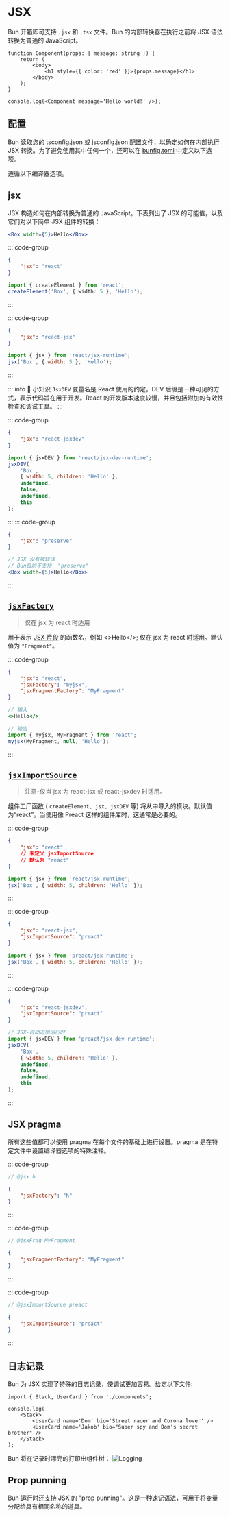 # JSX

Bun 开箱即可支持 `.jsx` 和 `.tsx` 文件。Bun 的内部转换器在执行之前将 JSX 语法转换为普通的 JavaScript。

```tsx
function Component(props: { message: string }) {
	return (
		<body>
			<h1 style={{ color: 'red' }}>{props.message}</h1>
		</body>
	);
}

console.log(<Component message='Hello world!' />);
```

## 配置

Bun 读取您的 tsconfig.json 或 jsconfig.json 配置文件，以确定如何在内部执行 JSX 转换。为了避免使用其中任何一个，还可以在 [bunfig.toml](/docs/runtime/bunfig) 中定义以下选项。

遵循以下编译器选项。

## jsx

JSX 构造如何在内部转换为普通的 JavaScript。下表列出了 JSX 的可能值，以及它们对以下简单 JSX 组件的转换：

```jsx
<Box width={5}>Hello</Box>
```

::: code-group

```json [react]
{
	"jsx": "react"
}
```

```ts [输出]
import { createElement } from 'react';
createElement('Box', { width: 5 }, 'Hello');
```

:::

::: code-group

```json [react-jsx]
{
	"jsx": "react-jsx"
}
```

```jsx [输出]
import { jsx } from 'react/jsx-runtime';
jsx('Box', { width: 5 }, 'Hello');
```

:::

::: info 📌 小知识
`JsxDEV` 变量名是 React 使用的约定。DEV 后缀是一种可见的方式，表示代码旨在用于开发。React 的开发版本速度较慢，并且包括附加的有效性检查和调试工具。
:::

::: code-group

```json [react-jsxdev]
{
	"jsx": "react-jsxdev"
}
```

```jsx [输出]
import { jsxDEV } from 'react/jsx-dev-runtime';
jsxDEV(
	'Box',
	{ width: 5, children: 'Hello' },
	undefined,
	false,
	undefined,
	this
);
```

:::
::: code-group

```json [react]
{
	"jsx": "preserve"
}
```

```jsx [preserve]
// JSX 没有被转译
// Bun目前不支持  "preserve"
<Box width={5}>Hello</Box>
```

:::

## [`jsxFactory`](https://www.typescriptlang.org/tsconfig#jsxFactory)

> 仅在 jsx 为 react 时适用

用于表示 [JSX 片段](https://react.dev/reference/react/Fragment) 的函数名，例如 <>Hello</>; 仅在 jsx 为 react 时适用。默认值为 `"Fragment"`。

::: code-group

```json [react]
{
	"jsx": "react",
	"jsxFactory": "myjsx",
	"jsxFragmentFactory": "MyFragment"
}
```

```jsx
// 输入
<>Hello</>;

// 输出
import { myjsx, MyFragment } from 'react';
myjsx(MyFragment, null, 'Hello');
```

:::

## [`jsxImportSource`](https://www.typescriptlang.org/tsconfig#jsxImportSource)

> 注意-仅当 jsx 为 react-jsx 或 react-jsxdev 时适用。

组件工厂函数 ( `createElement`、`jsx`、`jsxDEV` 等) 将从中导入的模块。默认值为“react”。当使用像 Preact 这样的组件库时，这通常是必要的。

::: code-group

```json [react]
{
	"jsx": "react"
	// 未定义 jsxImportSource
	// 默认为 "react"
}
```

```jsx
import { jsx } from 'react/jsx-runtime';
jsx('Box', { width: 5, children: 'Hello' });
```

:::

::: code-group

```json [react-jsx]
{
	"jsx": "react-jsx",
	"jsxImportSource": "preact"
}
```

```jsx
import { jsx } from 'preact/jsx-runtime';
jsx('Box', { width: 5, children: 'Hello' });
```

:::

::: code-group

```json [react-jsxdev]
{
	"jsx": "react-jsxdev",
	"jsxImportSource": "preact"
}
```

```jsx
// JSX-自动追加运行时
import { jsxDEV } from 'preact/jsx-dev-runtime';
jsxDEV(
	'Box',
	{ width: 5, children: 'Hello' },
	undefined,
	false,
	undefined,
	this
);
```

:::

## JSX pragma

所有这些值都可以使用 pragma 在每个文件的基础上进行设置。pragma 是在特定文件中设置编译器选项的特殊注释。

::: code-group

```jsx
// @jsx h
```

```json
{
	"jsxFactory": "h"
}
```

:::

::: code-group

```jsx
// @jsxFrag MyFragment
```

```json
{
	"jsxFragmentFactory": "MyFragment"
}
```

:::

::: code-group

```jsx
// @jsxImportSource preact
```

```json
{
	"jsxImportSource": "preact"
}
```

:::

## 日志记录

Bun 为 JSX 实现了特殊的日志记录，使调试更加容易。给定以下文件:

```tsx
import { Stack, UserCard } from './components';

console.log(
	<Stack>
		<UserCard name='Dom' bio='Street racer and Corona lover' />
		<UserCard name='Jakob' bio="Super spy and Dom's secret brother" />
	</Stack>
);
```

Bun 将在记录时漂亮的打印出组件树：
![Logging](../../imgs/Logging.png)

## Prop punning

Bun 运行时还支持 JSX 的 "prop punning"。这是一种速记语法，可用于将变量分配给具有相同名称的道具。
